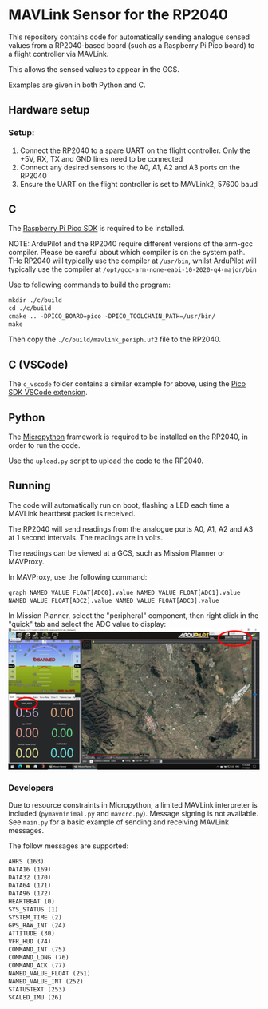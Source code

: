 # MAVLink Sensor for the RP2040

This repository contains code for automatically sending analogue sensed values from a RP2040-based board (such as a Raspberry Pi Pico board) to a flight controller via MAVLink.

This allows the sensed values to appear in the GCS.

Examples are given in both Python and C.

## Hardware setup

### Setup:
1. Connect the RP2040 to a spare UART on the flight controller. Only the +5V, RX, TX and GND lines need to be connected
2. Connect any desired sensors to the A0, A1, A2 and A3 ports on the RP2040
3. Ensure the UART on the flight controller is set to MAVLink2, 57600 baud

## C

The [Raspberry Pi Pico SDK](https://www.raspberrypi.com/documentation/microcontrollers/c_sdk.html) is required to be installed.

NOTE: ArduPilot and the RP2040 require different versions of the arm-gcc compiler. Please be careful about which compiler is on the system path. THe RP2040 will typically use the compiler at ``/usr/bin``, whilst ArduPilot will typically use the compiler at ``/opt/gcc-arm-none-eabi-10-2020-q4-major/bin``

Use to following commands to build the program:
```
mkdir ./c/build
cd ./c/build
cmake .. -DPICO_BOARD=pico -DPICO_TOOLCHAIN_PATH=/usr/bin/
make
```

Then copy the ``./c/build/mavlink_periph.uf2`` file to the RP2040.

## C (VSCode)

The ``c_vscode`` folder contains a similar example for above, using the [Pico SDK VSCode extension](https://www.raspberrypi.com/news/get-started-with-raspberry-pi-pico-series-and-vs-code/).


## Python
The [Micropython](https://micropython.org/) framework is required to be installed on the RP2040, in order to run the code.

Use the ``upload.py`` script to upload the code to the RP2040.

## Running
The code will automatically run on boot, flashing a LED each time a MAVLink heartbeat packet is received.

The RP2040 will send readings from the analogue ports A0, A1, A2 and A3 at 1 second intervals. The readings are in volts.

The readings can be viewed at a GCS, such as Mission Planner or MAVProxy.

In MAVProxy, use the following command:
```
graph NAMED_VALUE_FLOAT[ADC0].value NAMED_VALUE_FLOAT[ADC1].value NAMED_VALUE_FLOAT[ADC2].value NAMED_VALUE_FLOAT[ADC3].value
```

In Mission Planner, select the "peripheral" component, then right click in the "quick" tab and select the ADC value to display:
![](missionplanner.png)


### Developers
Due to resource constraints in Micropython, a limited MAVLink interpreter is included (``pymavminimal.py`` and ``mavcrc.py``). Message
signing is not available. See ``main.py`` for a basic example of sending and receiving MAVLink messages.

The follow messages are supported:

```
AHRS (163)
DATA16 (169)
DATA32 (170)
DATA64 (171)
DATA96 (172)
HEARTBEAT (0)
SYS_STATUS (1)
SYSTEM_TIME (2)
GPS_RAW_INT (24)
ATTITUDE (30)
VFR_HUD (74)
COMMAND_INT (75)
COMMAND_LONG (76)
COMMAND_ACK (77)
NAMED_VALUE_FLOAT (251)
NAMED_VALUE_INT (252)
STATUSTEXT (253)
SCALED_IMU (26)
```
